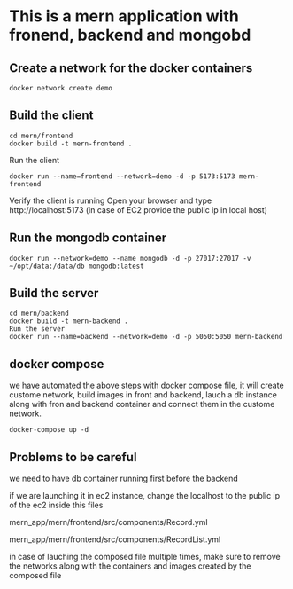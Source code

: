 # This is a mern application with fronend, backend and mongobd 

## Create a network for the docker containers
~~~
docker network create demo
~~~
## Build the client
~~~
cd mern/frontend
docker build -t mern-frontend .
~~~
Run the client
~~~
docker run --name=frontend --network=demo -d -p 5173:5173 mern-frontend
~~~
Verify the client is running
Open your browser and type http://localhost:5173 (in case of EC2 provide the public ip in local host)

## Run the mongodb container
~~~
docker run --network=demo --name mongodb -d -p 27017:27017 -v ~/opt/data:/data/db mongodb:latest
~~~
## Build the server
~~~
cd mern/backend
docker build -t mern-backend .
Run the server
docker run --name=backend --network=demo -d -p 5050:5050 mern-backend
~~~
## docker compose 
we have automated the above steps with docker compose file, it will create custome network, build images in front and backend, lauch a db instance along with fron and backend container and connect them in the custome network.
~~~
docker-compose up -d
~~~

## Problems to be careful
we need to have db container running first before the backend

if we are launching it in ec2 instance, change the localhost to the public ip of the ec2 inside this files

 mern_app/mern/frontend/src/components/Record.yml
 
 mern_app/mern/frontend/src/components/RecordList.yml

in case of lauching the composed file multiple times, make sure to remove the networks along with the containers and images created by the composed file 
